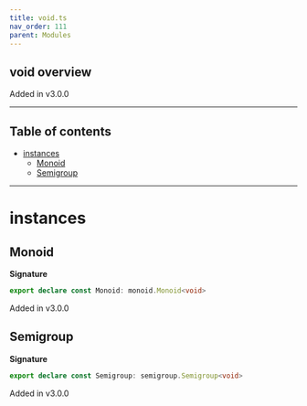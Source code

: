 ```yaml
---
title: void.ts
nav_order: 111
parent: Modules
---
```


## void overview

Added in v3.0.0

---

<h2 class="text-delta">Table of contents</h2>

- [instances](#instances)
  - [Monoid](#monoid)
  - [Semigroup](#semigroup)

---

# instances

## Monoid

**Signature**

```ts
export declare const Monoid: monoid.Monoid<void>
```

Added in v3.0.0

## Semigroup

**Signature**

```ts
export declare const Semigroup: semigroup.Semigroup<void>
```

Added in v3.0.0
